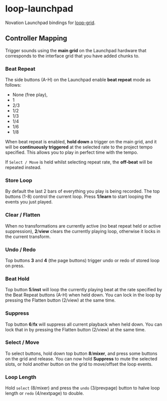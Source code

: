 loop-launchpad
===

Novation Launchpad bindings for [loop-grid](https://github.com/mmckegg/loop-grid).

## Controller Mapping

Trigger sounds using the **main grid** on the Launchpad hardware that corresponds to the interface grid that you have added chunks to.

### Beat Repeat

The side buttons (A-H) on the Launchpad enable **beat repeat** mode as follows:

  - None (free play),
  - 1
  - 2/3
  - 1/2
  - 1/3
  - 1/4
  - 1/6
  - 1/8

When beat repeat is enabled, **hold down** a trigger on the main grid, and it will be **continuously triggered** at the selected rate to the project tempo specified. This allows you to play in perfect time with the tempo.

If `Select / Move` is held whilst selecting repeat rate, the **off-beat** will be repeated instead.

### Store Loop

By default the last 2 bars of everything you play is being recorded. The top buttons (1-8) control the current loop. Press **1**/**learn** to start looping the events you just played.

### Clear / Flatten

When no transformations are currently active (no beat repeat held or active suppression), **2**/**view** clears the currently playing loop, otherwise it locks in the current transform.

### Undo / Redo

Top buttons **3** and **4** (the page buttons) trigger undo or redo of stored loop on press.

### Beat Hold

Top button **5**/**inst** will loop the currently playing beat at the rate specified by the Beat Repeat buttons (A-H) when held down. You can lock in the loop by pressing the Flatten button (2/view) at the same time.

### Suppress

Top button **6**/**fx** will suppress all current playback when held down. You can lock that in by pressing the Flatten button (2/view) at the same time.

### Select / Move

To select buttons, hold down top button **8**/**mixer**, and press some buttons on the grid and release. You can now hold **Suppress** to mute the selected slots, or hold another button on the grid to move/offset the loop events.

### Loop Length

Hold `select` (8/mixer) and press the `undo` (3/prevpage) button to halve loop length or `redo` (4/nextpage) to double.

